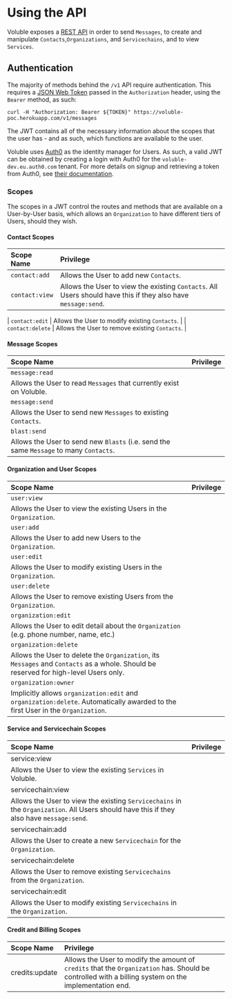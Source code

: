 # Using the API

Voluble exposes a [REST API](https://app.swaggerhub.com/apis/voluble/voluble-api/1.0) in order to send `Messages`, to create and manipulate `Contacts`,`Organizations`, and `Servicechains`, and to view `Services`.

## Authentication

The majority of methods behind the `/v1` API require authentication. This requires a [JSON Web Token](https://jwt.io) passed in the `Authorization` header, using the `Bearer` method, as such:

```text
curl -H "Authorization: Bearer ${TOKEN}" https://voluble-poc.herokuapp.com/v1/messages
```

The JWT contains all of the necessary information about the scopes that the user has - and as such, which functions are available to the user.

Voluble uses [Auth0](https://auth0.com) as the identity manager for Users. As such, a valid JWT can be obtained by creating a login with Auth0 for the `voluble-dev.eu.auth0.com` tenant. For more details on signup and retrieving a token from Auth0, see [their documentation](https://auth0.com/docs/api/authentication?javascript#signup).

### Scopes

The scopes in a JWT control the routes and methods that are available on a User-by-User basis, which allows an `Organization` to have different tiers of Users, should they wish.

#### Contact Scopes

| Scope Name | Privilege |
| :--- | :--- |
| `contact:add` | Allows the User to add new `Contacts`. |
| `contact:view` | Allows the User to view the existing `Contacts`. All Users should have this if they also have `message:send`. |
| `contact:edit` | Allows the User to modify existing `Contacts`. |
| `contact:delete` | Allows the User to remove existing `Contacts`. |

#### Message Scopes

| Scope Name | Privilege |
| :--- | :--- |
| `message:read` | Allows the User to read `Messages` that currently exist on Voluble. |
| `message:send` | Allows the User to send new `Messages` to existing `Contacts`. |
| `blast:send` | Allows the User to send new `Blasts` \(i.e. send the same `Message` to many `Contacts`. |

#### Organization and User Scopes

| Scope Name | Privilege |
| :--- | :--- |
| `user:view` | Allows the User to view the existing Users in the `Organization`. |
| `user:add` | Allows the User to add new Users to the `Organization`. |
| `user:edit` | Allows the User to modify existing Users in the `Organization`. |
| `user:delete` | Allows the User to remove existing Users from the `Organization`. |
| `organization:edit` | Allows the User to edit detail about the `Organization` \(e.g. phone number,  name, etc.\) |
| `organization:delete` | Allows the User to delete the `Organization`, its `Messages` and `Contacts` as a whole. Should be reserved for high-level Users only. |
| `organization:owner` | Implicitly allows `organization:edit` and `organization:delete`. Automatically awarded to the first User in the `Organization`. |

#### Service and Servicechain Scopes

| Scope Name | Privilege |
| :--- | :--- |
| service:view | Allows the User to view the existing `Services` in Voluble. |
| servicechain:view | Allows the User to view the existing `Servicechains` in the `Organization`. All Users should have this if they also have `message:send`. |
| servicechain:add | Allows the User to create a new `Servicechain` for the `Organization`. |
| servicechain:delete | Allows the User to remove existing `Servicechains` from the `Organization`. |
| servicechain:edit | Allows the User to modify existing `Servicechains` in the `Organization`. |

#### Credit and Billing Scopes

| Scope Name | Privilege |
| :--- | :--- |
| credits:update | Allows the User to modify the amount of `credits` that the `Organization` has. Should be controlled with a billing system on the implementation end. |


